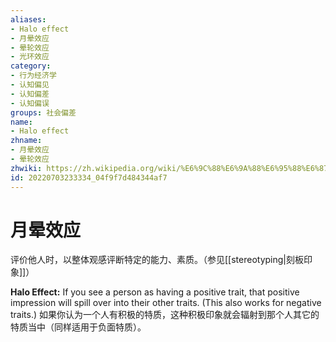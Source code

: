 ```yaml
---
aliases:
- Halo effect
- 月晕效应
- 晕轮效应
- 光环效应
category:
- 行为经济学
- 认知偏见
- 认知偏差
- 认知偏误
groups: 社会偏差
name:
- Halo effect
zhname:
- 月晕效应
- 晕轮效应
zhwiki: https://zh.wikipedia.org/wiki/%E6%9C%88%E6%9A%88%E6%95%88%E6%87%89
id: 20220703233334_04f9f7d484344af7
---
```


# 月晕效应

评价他人时，以整体观感评断特定的能力、素质。（参见[[stereotyping|刻板印象]]）

**Halo Effect:** If you see a person as having a positive trait, that positive impression will spill over into their other traits. (This also works for negative traits.)
如果你认为一个人有积极的特质，这种积极印象就会辐射到那个人其它的特质当中（同样适用于负面特质）。